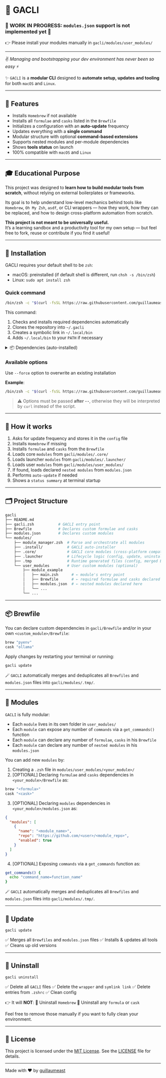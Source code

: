 # 🚀 GACLI

### 🚧 **WORK IN PROGRESS: `modules.json` support is not implemented yet** 🚧  
👉 Please install your modules manually in `gacli/modules/user_modules/`

---

✌️ *Managing and bootstrapping your dev environment has never been so easy* ⚡

✨ `GACLI` is a **modular CLI** designed to **automate setup, updates and tooling** for both `macOS` and `Linux`.

---

## 🧰 Features

- Installs `Homebrew` if not available
- Installs all `formulae` and `casks` listed in the `Brewfile`
- Initializes a configuration with an **auto-update** frequency
- Updates everything with a **single command**
- Modular structure with optional **command-based extensions**
- Supports nested modules and per-module dependencies
- Shows **tools status** on launch
- 100% compatible with `macOS` and `Linux`

---

## 🎓 Educational Purpose

This project was designed to **learn how to build modular tools from scratch**, without relying on external boilerplates or frameworks.

Its goal is to help understand low-level mechanics behind tools like `Homebrew`, `Oh My Zsh`, `asdf`, or CLI wrappers — how they work, how they can be replaced, and how to design cross-platform automation from scratch.

**This project is not meant to be universally useful.**  
It’s a learning sandbox and a productivity tool for my own setup — but feel free to fork, reuse or contribute if you find it useful!

---

## 🚀 Installation

GACLI requires your default shell to be `zsh`:
  - macOS: preinstalled (if default shell is different, run `chsh -s /bin/zsh`)
  - Linux: `sudo apt install zsh`

### Quick command

```bash
/bin/zsh -c "$(curl -fsSL https://raw.githubusercontent.com/guillaumeast/gacli/refs/heads/master/modules/.install/install.zsh)"
```

This command:

1. Checks and installs required dependencies automatically
2. Clones the repository into `~/.gacli`
3. Creates a symbolic link in `~/.local/bin`
4. Adds `~/.local/bin` to your `PATH` if necessary

<details>
<summary>📦 Dependencies (auto-installed)</summary>

- `git`
- `curl`
- `Homebrew`
- `coreutils`
- `jq`

</details>

### Available options

Use `--force` option to overwrite an existing installation

**Example**:

```bash
/bin/zsh -c "$(curl -fsSL https://raw.githubusercontent.com/guillaumeast/gacli/refs/heads/master/modules/.install/install.zsh)" -- --force
```

> ⚠️ Options must be passed **after `--`**, otherwise they will be interpreted by `curl` instead of the script.


---

## 🧠 How it works

1. Asks for update frequency and stores it in the `config` file
2. Installs `Homebrew` if missing
3. Installs `formulae` and `casks` from the `Brewfile`
4. Loads core `modules` from `gacli/modules/.core/`
5. Loads launcher `modules` from `gacli/modules/.launcher/`
6. Loads user `modules` from `gacli/modules/user_modules/`
7. If found, loads declared `nested modules` from `modules.json`
8. Performs `auto-update` if needed
9. Shows a `status summary` at terminal startup

---

## 🗂️ Project Structure

```bash
gacli
├── README.md
├── gacli.zsh           # GACLI entry point
├── Brewfile            # Declares custom formulae and casks
├── modules.json        # Declares custom modules
└── modules/
    ├── module_manager.zsh  # Parse and orchestrate all modules
    ├── .install/           # GACLI auto-installer
    ├── .core/              # GACLI core modules (cross-platform compatibility)
    ├── .launcher           # Lifecycle logic (config, update, uninstall)
    ├── .tmp                # Runtime generated files (config, merged Brewfile, module index)
    └── user_modules        # User custom modules (optional)
        ├── module_example
        │   ├── main.zsh      # ← module's entry point
        │   ├── Brewfile      # ← required formulae and casks declared here
        │   ├── modules.json  # ← nested modules declared here
        │   └── ...
        └── ...
```

---

## 📦 Brewfile

You can declare custom dependencies in `gacli/Brewfile` and/or in your own `<custom_module>/Brewfile`:

```bash
brew "pyenv"
cask "ollama"
```

Apply changes by restarting your terminal or running:
```bash
gacli update
```

🪄 `GACLI` automatically merges and deduplicates all `Brewfiles` and `modules.json` files into `gacli/modules/.tmp/`.

---

## 🧩 Modules

`GACLI` is fully modular:
- Each `module` lives in its own folder in `user_modules/`
- Each `module` can expose any number of `commands` via a `get_commands()` function
- Each `module` can declare any number of `formulae`, `casks` in his `Brewfile`
- Each `module` can declare any number of `nested modules` in his `modules.json`

You can add new `modules` by:
1. Creating a `.zsh` file in `modules/user_modules/<your_module>/`
2. [OPTIONAL] Declaring `formulae` and `casks` dependencies in `<your_module>/Brewfile` as:
```bash
brew "<formula>"
cask "<cask>"
```
3. [OPTIONAL] Declaring `modules` dependencies in `<your_module>/modules.json` as:
```json
{
  "modules": [
    {
      "name": "<module_name>",
      "repo": "https://github.com/<user>/<module_repo>",
      "enabled": true
    }
  ]
}
```
4. [OPTIONAL] Exposing `commands` via a `get_commands` function as:
```zsh
get_commands() {
  echo "command_name=function_name"
}
```

🪄 `GACLI` automatically merges and deduplicates all `Brewfiles` and `modules.json` files into `gacli/modules/.tmp/`.

---

## 🔄 Update

```zsh
gacli update
```

✅ Merges all `Brewfiles` and `modules.json` files
✅ Installs & updates all tools
✅ Cleans up old versions

---

## 🧹 Uninstall

```zsh
gacli uninstall
```

✅ Delete all `GACLI` files
✅ Delete the `wrapper` and `symlink link`
✅ Delete entries from `.zshrc`
✅ Clean config

👉 It will **NOT**:
🚫 Uninstall `Homebrew`
🚫 Uninstall any `formula` or `cask`

Feel free to remove those manually if you want to fully clean your environment.

---

## 📄 License

This project is licensed under the [MIT License](https://opensource.org/licenses/MIT).
See the [LICENSE](./LICENSE) file for details.

---

Made with ❤️ by [guillaumeast](https://github.com/guillaumeast)

